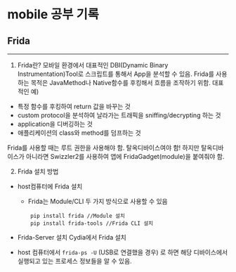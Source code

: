 # mobile 공부 기록


## Frida
------------------------------------------------------
1. Frida란?
모바일 환경에서 대표적인 DBI(Dynamic Binary Instrumentation)Tool로 스크립트를 통해서 App을 분석할 수 있음.
Frida를 사용하는 목적은 JavaMethod나 Native함수를 후킹해서 흐름을 조작하기 위함.
대표적인 예) 
- 특정 함수를 후킹하여 return 값을 바꾸는 것
- custom protocol을 분석하여 날라가는 트래픽을 sniffing/decrypting 하는 것
- application을 디버깅하는 것
- 애플리케이션의 class와 method를 덤프하는 것

Frida를 사용할 때는 루트 권한을 사용해야 함. 탈옥디바이스여야 함!
하지만 탈옥디바이스가 아니라면 Swizzler2를 사용하여 앱에 FridaGadget(module)을 붙여줘야 함.

2. Frida 설치 방법
- host컴퓨터에 Frida 설치 
    - Frida는 Module/CLI 두 가지 방식으로 사용할 수 있음
    ```
        pip install frida //Module 설치
        pip install frida-tools //Frida CLI 설치
    ```

- Frida-Server 설치
Cydia에서 Frida 설치

- host 컴퓨터에서 ```frida-ps -U``` (USB로 연결했을 경우) 로 하면 해당 디바이스에서 실행되고 있는 프로세스 정보들을 알 수 있음.